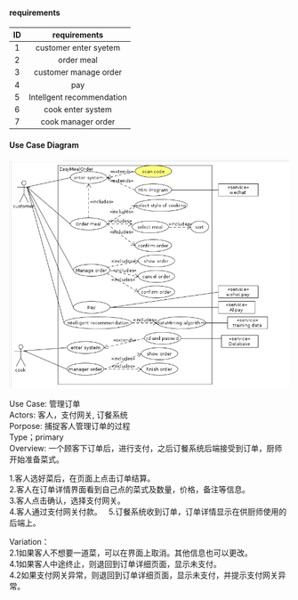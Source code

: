#### requirements
| ID | requirements |
| :--: | :------: |
| 1 | customer enter syetem |
| 2 | order meal |
| 3 | customer manage order |
| 4 | pay |
| 5 | Intellgent recommendation |
| 6 | cook enter system |
| 7 | cook manager order |
#### Use Case Diagram
![userCaseDiagram](./pic/mealUML.png)


Use Case: 管理订单  
Actors: 客人，支付网关, 订餐系统  
Porpose: 捕捉客人管理订单的过程  
Type；primary  
Overview: 一个顾客下订单后，进行支付，之后订餐系统后端接受到订单，厨师开始准备菜式。  

1.客人选好菜后，在页面上点击订单结算。  
2.客人在订单详情界面看到自己点的菜式及数量，价格，备注等信息。  
3.客人点击确认，选择支付网关。  
4.客人通过支付网关付款。  
5.订餐系统收到订单，订单详情显示在供厨师使用的后端上。  

Variation：  
2.1如果客人不想要一道菜，可以在界面上取消。其他信息也可以更改。  
4.1如果客人中途终止，则退回到订单详细页面，显示未支付。  
4.2如果支付网关异常，则退回到订单详细页面，显示未支付，并提示支付网关异常。  
